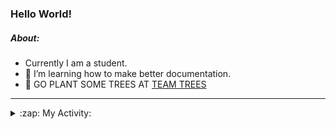 ### Hello World!

##### About:
- Currently I am a student.
- 🌱 I’m learning how to make better documentation.
- 🌱 GO PLANT SOME TREES AT [TEAM TREES](https://teamtrees.org/)

---
<details>
  <summary>:zap: My Activity:</summary>
  
<!--START_SECTION:waka-->
![Code Time](http://img.shields.io/badge/Code%20Time-1%2C122%20hrs%2019%20mins-blue)

**I'm a Night 🦉** 

```text
🌞 Morning                1677 commits        ██░░░░░░░░░░░░░░░░░░░░░░░   09.97 % 
🌆 Daytime                5646 commits        ████████░░░░░░░░░░░░░░░░░   33.58 % 
🌃 Evening                4785 commits        ███████░░░░░░░░░░░░░░░░░░   28.46 % 
🌙 Night                  4705 commits        ███████░░░░░░░░░░░░░░░░░░   27.98 % 
```
📅 **I'm Most Productive on Wednesday** 

```text
Monday                   2409 commits        ████░░░░░░░░░░░░░░░░░░░░░   14.33 % 
Tuesday                  2120 commits        ███░░░░░░░░░░░░░░░░░░░░░░   12.61 % 
Wednesday                4014 commits        ██████░░░░░░░░░░░░░░░░░░░   23.87 % 
Thursday                 2253 commits        ███░░░░░░░░░░░░░░░░░░░░░░   13.40 % 
Friday                   1676 commits        ██░░░░░░░░░░░░░░░░░░░░░░░   09.97 % 
Saturday                 1478 commits        ██░░░░░░░░░░░░░░░░░░░░░░░   08.79 % 
Sunday                   2863 commits        ████░░░░░░░░░░░░░░░░░░░░░   17.03 % 
```


📊 **This Week I Spent My Time On** 

```text
🔥 Editors: 
VS Code                  2 hrs 20 mins       █████████████████████████   100.00 % 

🐱‍💻 Projects: 
praise                   2 hrs 19 mins       █████████████████████████   99.30 % 
CSF22                    0 secs              ░░░░░░░░░░░░░░░░░░░░░░░░░   00.70 % 
```


 Last Updated on 16/05/2023 04:08:30 UTC
<!--END_SECTION:waka-->
</details>
